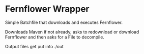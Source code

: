 # Fernflower Wrapper
Simple Batchfile that downloads and executes Fernflower.

Downloads Maven if not already, asks to redownload or download Fernflower and then asks for a File to decompile.

Output files get put into ./out
